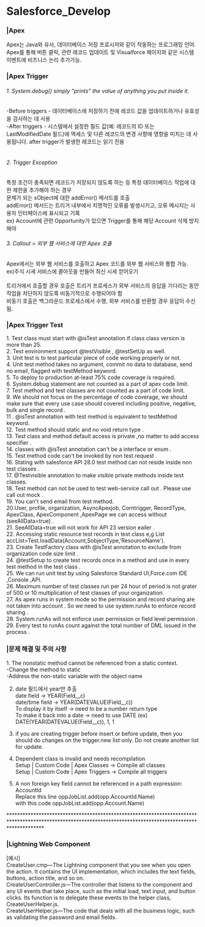# Salesforce_Develop
<h3>|Apex</h3>
Apex는 Java와 유사, 데이터베이스 저장 프로시저와 같이 작동하는 프로그래밍 언어.<br>
Apex를 통해 버튼 클릭, 관련 레코드 업데이트 및 Visualforce 페이지와 같은 시스템 이벤트에 비즈니스 논리 추가가능.
<br>
<h3>|Apex Trigger</h3>
<h6>1. System.debug() simply “prints” the value of anything you put inside it.</h6>
-Before triggers - 데이터베이스에 저장하기 전에 레코드 값을 업데이트하거나 유효성을 검사하는 데 사용<br>
-After triggers - 시스템에서 설정한 필드 값(예: 레코드의 ID 또는 LastModifiedDate 필드)에 액세스 및 다른 레코드의 변경 사항에 영향을 미치는 데 사용됩니다. after trigger가 발생한 레코드는 읽기 전용
<br><br>
<h6>2. Trigger Exception </h6>
 특정 조건이 충족되면 레코드가 저장되지 않도록 하는 등 특정 데이터베이스 작업에 대한 제한을 추가해야 하는 경우 <br>
 문제가 되는 sObject에 대한 addError() 메서드를 호출 <br>
 addError() 메서드는 트리거 내부에서 치명적인 오류를 발생시키고, 오류 메시지는 사용자 인터페이스에 표시되고 기록 <br>
 ex) Account에 관련 Opportunity가 있으면 Trigger를 통해 해당 Account 삭제 방지해야
<h6>3. Callout = 외부 웹 서비스에 대한 Apex 호출 </h6>
 Apex에서는 외부 웹 서비스를 호출하고 Apex 코드를 외부 웹 서비스와 통합 가능. <br>
ex)주식 시세 서비스에 콜아웃을 만들어 최신 시세 얻어오기 <br><br>
 트리거에서 호출할 경우 호출은 트리거 프로세스가 외부 서비스의 응답을 기다리는 동안 작업을 차단하지 않도록 비동기적으로 수행되어야 함 <br>
비동기 호출은 백그라운드 프로세스에서 수행, 외부 서비스를 반환할 경우 응답이 수신됨.
<br>
<h3>|Apex Trigger Test</h3>
1. Test class must start with @isTest annotation if class class version is more than 25.<br>
2. Test environment support @testVisible , @testSetUp as well.<br>
3. Unit test is to test particular piece of code working properly or not.<br>
4. Unit test method takes no argument, commit no data to database, send no email, flagged with testMethod keyword.<br>
5. To deploy to production at-least 75% code coverage is required. <br>
6. System.debug statement are not counted as a part of apex code limit.<br>
7. Test method and test classes are not counted as a part of code limit.<br>
9. We should not focus on the  percentage of code coverage, we should make sure that every use case should covered including positive, negative, bulk and single record .<br>
11 . @isTest annotation with test method  is equivalent to testMethod keyword.<br>
12. Test method should static and no void return type .<br>
13. Test class and method default access is private ,no matter to add access specifier .<br>
14. classes with @isTest annotation can't be a interface or enum .<br>
15. Test method code can't be invoked by non test request .<br>
16. Stating with salesforce API 28.0 test method can not reside inside non test classes .<br>
17. @Testvisible annotation to make visible private methods inside test classes.<br>
18. Test method can not be used to test web-service call out . Please use call out mock .<br>
19. You can't  send email from test method.<br>
20.User, profile, organization, AsyncApexjob, Corntrigger, RecordType, ApexClass, ApexComponent ,ApexPage we can access without (seeAllData=true) .<br>
21. SeeAllData=true will not work for API 23 version eailer .<br>
22. Accessing static resource test records in test class e,g List<Account> accList=Test.loadData(Account,SobjectType,'ResourceName').<br>
23. Create TestFactory class with @isTest annotation to exclude from organization code size limit .<br>
24. @testSetup to create test records once in a method  and use in every test method in the test class .<br>
25. We can run unit test by using Salesforce Standard UI,Force.com IDE ,Console ,API.<br>
26. Maximum number of test classes run per 24 hour of period is  not grater of 500 or 10 multiplication of test classes of your organization.<br>
27. As apex runs in system mode so the permission and record sharing are not taken into account . So we need to use system.runAs to enforce record sharing .<br>
28. System.runAs will not enforce user permission or field level permission .<br>
29. Every test to runAs count against the total number of DML issued in the process .<br>
<h3>|문제 해결 및 주의 사항</h3>
1. The nonstatic method cannot be referenced from a static context.<br>
-Change the method to static <br>
-Address the non-static variable with the object name<br>

2. date 필드에서 year만 추출<br>
date field -> YEAR(Field__c)<br>
date/time field -> YEAR(DATEVALUE(Field__c))<br>
To display it by itself -> need to be a number return type <br>
To make it back into a date -> need to use DATE (ex) DATE(YEAR(DATEVALUE(Field__c)), 1, 1 <br>

3. if you are creating trigger before insert or before update, then you should do changes on the trigger.new list only.
   Do not create another list for update.

4. Dependent class is invalid and needs recompilation <br>
Setup | Custom Code | Apex Classes -> Compile all classes <br>
Setup | Custom Code | Apex Triggers -> Compile all triggers <br>

5. A non foreign key field cannot be referenced in a path expression: AccountId <br>
Replace this line oppJobList.add(opp.AccountId.Name) <br>
with this code oppJobList.add(opp.Account.Name) <br>

************************************************************************************************************************************************************<br>
<h3>|Lightning Web Component</h3>
[예시]<br>
CreateUser.cmp—The Lightning component that you see when you open the action. It contains the UI implementation, which includes the text fields, buttons, action title, and so on.<br>
CreateUserController.js—The controller that listens to the component and any UI events that take place, such as the initial load, text input, and button clicks. Its function is to delegate these events to the helper class, CreateUserHelper.js.<br>
CreateUserHelper.js—The code that deals with all the business logic, such as validating the password and email fields. <br>
